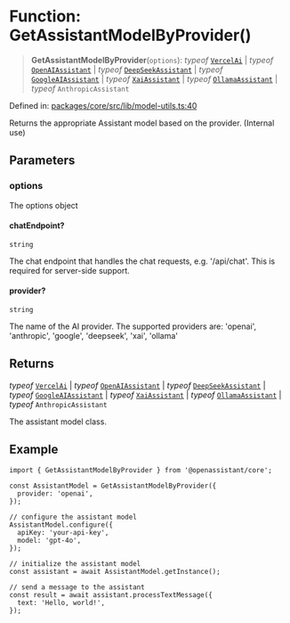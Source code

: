 # Function: GetAssistantModelByProvider()

> **GetAssistantModelByProvider**(`options`): *typeof* [`VercelAi`](../classes/VercelAi.md) \| *typeof* [`OpenAIAssistant`](../classes/OpenAIAssistant.md) \| *typeof* [`DeepSeekAssistant`](../classes/DeepSeekAssistant.md) \| *typeof* [`GoogleAIAssistant`](../classes/GoogleAIAssistant.md) \| *typeof* [`XaiAssistant`](../classes/XaiAssistant.md) \| *typeof* [`OllamaAssistant`](../classes/OllamaAssistant.md) \| *typeof* `AnthropicAssistant`

Defined in: [packages/core/src/lib/model-utils.ts:40](https://github.com/GeoDaCenter/openassistant/blob/bc4037be52d89829440fcc4aaa1010be73719d16/packages/core/src/lib/model-utils.ts#L40)

Returns the appropriate Assistant model based on the provider. (Internal use)

## Parameters

### options

The options object

#### chatEndpoint?

`string`

The chat endpoint that handles the chat requests, e.g. '/api/chat'. This is required for server-side support.

#### provider?

`string`

The name of the AI provider. The supported providers are: 'openai', 'anthropic', 'google', 'deepseek', 'xai', 'ollama'

## Returns

*typeof* [`VercelAi`](../classes/VercelAi.md) \| *typeof* [`OpenAIAssistant`](../classes/OpenAIAssistant.md) \| *typeof* [`DeepSeekAssistant`](../classes/DeepSeekAssistant.md) \| *typeof* [`GoogleAIAssistant`](../classes/GoogleAIAssistant.md) \| *typeof* [`XaiAssistant`](../classes/XaiAssistant.md) \| *typeof* [`OllamaAssistant`](../classes/OllamaAssistant.md) \| *typeof* `AnthropicAssistant`

The assistant model class.

## Example

```tsx
import { GetAssistantModelByProvider } from '@openassistant/core';

const AssistantModel = GetAssistantModelByProvider({
  provider: 'openai',
});

// configure the assistant model
AssistantModel.configure({
  apiKey: 'your-api-key',
  model: 'gpt-4o',
});

// initialize the assistant model
const assistant = await AssistantModel.getInstance();

// send a message to the assistant
const result = await assistant.processTextMessage({
  text: 'Hello, world!',
});
```
